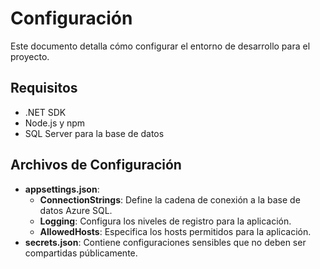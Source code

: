 # Configuración

Este documento detalla cómo configurar el entorno de desarrollo para el proyecto.

## Requisitos
- .NET SDK
- Node.js y npm
- SQL Server para la base de datos

## Archivos de Configuración
- **appsettings.json**: 
  - **ConnectionStrings**: Define la cadena de conexión a la base de datos Azure SQL.
  - **Logging**: Configura los niveles de registro para la aplicación.
  - **AllowedHosts**: Especifica los hosts permitidos para la aplicación.
- **secrets.json**: Contiene configuraciones sensibles que no deben ser compartidas públicamente. 